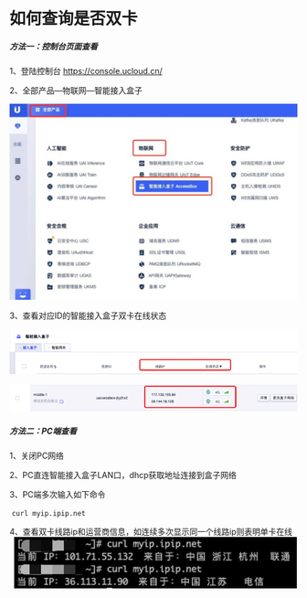 # 如何查询是否双卡



##### **方法一：控制台页面查看**

1、登陆控制台 https://console.ucloud.cn/

2、全部产品—物联网—智能接入盒子

![图片4](../images/图片4.jpg)

3、查看对应ID的智能接入盒子双卡在线状态

![图片5](../images/图片5.png)

![图片6](../images/图片6.png)



##### **方法二：PC端查看**

1、关闭PC网络

2、PC直连智能接入盒子LAN口，dhcp获取地址连接到盒子网络

3、PC端多次输入如下命令

​     `curl myip.ipip.net`

4、查看双卡线路ip和运营商信息，如连续多次显示同一个线路ip则表明单卡在线<br>    ![图片7](../images/图片7.png)

